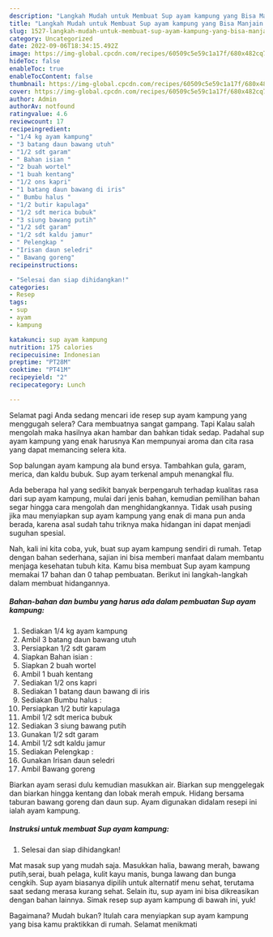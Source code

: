 ```yaml
---
description: "Langkah Mudah untuk Membuat Sup ayam kampung yang Bisa Manjain Lidah, Buat Buka Puasa Lezat"
title: "Langkah Mudah untuk Membuat Sup ayam kampung yang Bisa Manjain Lidah, Buat Buka Puasa Lezat"
slug: 1527-langkah-mudah-untuk-membuat-sup-ayam-kampung-yang-bisa-manjain-lidah-buat-buka-puasa-lezat
category: Uncategorized
date: 2022-09-06T18:34:15.492Z
image: https://img-global.cpcdn.com/recipes/60509c5e59c1a17f/680x482cq70/sup-ayam-kampung-foto-resep-utama.jpg
hideToc: false
enableToc: true
enableTocContent: false
thumbnail: https://img-global.cpcdn.com/recipes/60509c5e59c1a17f/680x482cq70/sup-ayam-kampung-foto-resep-utama.jpg
cover: https://img-global.cpcdn.com/recipes/60509c5e59c1a17f/680x482cq70/sup-ayam-kampung-foto-resep-utama.jpg
author: Admin
authorAv: notfound
ratingvalue: 4.6
reviewcount: 17
recipeingredient:
- "1/4 kg ayam kampung"
- "3 batang daun bawang utuh"
- "1/2 sdt garam"
- " Bahan isian "
- "2 buah wortel"
- "1 buah kentang"
- "1/2 ons kapri"
- "1 batang daun bawang di iris"
- " Bumbu halus "
- "1/2 butir kapulaga"
- "1/2 sdt merica bubuk"
- "3 siung bawang putih"
- "1/2 sdt garam"
- "1/2 sdt kaldu jamur"
- " Pelengkap "
- "Irisan daun seledri"
- " Bawang goreng"
recipeinstructions:

- "Selesai dan siap dihidangkan!"
categories:
- Resep
tags:
- sup
- ayam
- kampung

katakunci: sup ayam kampung 
nutrition: 175 calories
recipecuisine: Indonesian
preptime: "PT28M"
cooktime: "PT41M"
recipeyield: "2"
recipecategory: Lunch

---
```



Selamat pagi Anda sedang mencari ide resep sup ayam kampung yang menggugah selera? Cara membuatnya sangat gampang. Tapi Kalau salah mengolah maka hasilnya akan hambar dan bahkan tidak sedap. Padahal sup ayam kampung yang enak harusnya Kan mempunyai aroma dan cita rasa yang dapat memancing selera kita.


Sop balungan ayam kampung ala bund ersya. Tambahkan gula, garam, merica, dan kaldu bubuk. Sup ayam terkenal ampuh menangkal flu.

Ada beberapa hal yang sedikit banyak berpengaruh terhadap kualitas rasa dari sup ayam kampung, mulai dari jenis bahan, kemudian pemilihan bahan segar hingga cara mengolah dan menghidangkannya. Tidak usah pusing jika mau menyiapkan sup ayam kampung yang enak di mana pun anda berada, karena asal sudah tahu triknya maka hidangan ini dapat menjadi suguhan spesial.


Nah, kali ini kita coba, yuk, buat sup ayam kampung sendiri di rumah. Tetap dengan bahan sederhana, sajian ini bisa memberi manfaat dalam membantu menjaga kesehatan tubuh kita. Kamu bisa membuat Sup ayam kampung memakai 17 bahan dan 0 tahap pembuatan. Berikut ini langkah-langkah dalam membuat hidangannya.

<!--inarticleads1-->

##### Bahan-bahan dan bumbu yang harus ada dalam pembuatan Sup ayam kampung:

1. Sediakan 1/4 kg ayam kampung
1. Ambil 3 batang daun bawang utuh
1. Persiapkan 1/2 sdt garam
1. Siapkan  Bahan isian :
1. Siapkan 2 buah wortel
1. Ambil 1 buah kentang
1. Sediakan 1/2 ons kapri
1. Sediakan 1 batang daun bawang di iris
1. Sediakan  Bumbu halus :
1. Persiapkan 1/2 butir kapulaga
1. Ambil 1/2 sdt merica bubuk
1. Sediakan 3 siung bawang putih
1. Gunakan 1/2 sdt garam
1. Ambil 1/2 sdt kaldu jamur
1. Sediakan  Pelengkap :
1. Gunakan Irisan daun seledri
1. Ambil  Bawang goreng


Biarkan ayam serasi dulu kemudian masukkan air. Biarkan sup menggelegak dan biarkan hingga kentang dan lobak merah empuk. Hidang bersama taburan bawang goreng dan daun sup. Ayam digunakan didalam resepi ini ialah ayam kampung. 

<!--inarticleads2-->

##### Instruksi untuk membuat Sup ayam kampung:


1. Selesai dan siap dihidangkan!

Mat masak sup yang mudah saja. Masukkan halia, bawang merah, bawang putih,serai, buah pelaga, kulit kayu manis, bunga lawang dan bunga cengkih. Sup ayam biasanya dipilih untuk alternatif menu sehat, terutama saat sedang merasa kurang sehat. Selain itu, sup ayam ini bisa dikreasikan dengan bahan lainnya. Simak resep sup ayam kampung di bawah ini, yuk! 

Bagaimana? Mudah bukan? Itulah cara menyiapkan sup ayam kampung yang bisa kamu praktikkan di rumah. Selamat menikmati
